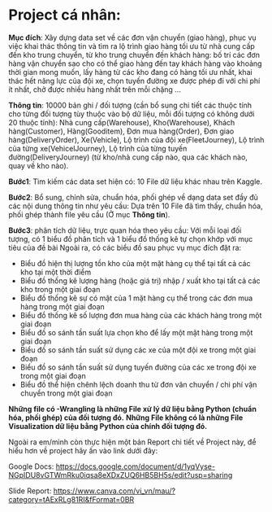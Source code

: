 # Project cá nhân: 
**Mục đích**: Xây dựng data set về các đơn vận chuyển (giao hàng), phục vụ việc khai thác thông tin và tìm ra lộ trình giao hàng tối ưu từ nhà cung cấp đến kho trung chuyển, từ kho trung chuyển đến khách hàng: bố trí các đơn hàng vận chuyển sao cho có thể giao hàng đến tay khách hàng vào khoảng thời gian mong muốn, lấy hàng từ các kho đang có hàng tối ưu nhất, khai thác hết năng lực của đội xe, chọn tuyến đường xe được phép đi với chi phí ít nhất, chở được nhiều hàng nhất trên mỗi chặng ...

**Thông tin**: 10000 bản ghi / đối tượng (cần bổ sung chi tiết các thuộc tính cho từng đối tượng tùy thuộc vào bộ dữ liệu, mỗi đối tượng có không dưới 20 thuộc tính): Nhà cung cấp(Warehouse), Kho(Warehouse), Khách hàng(Customer), Hàng(Gooditem), Đơn mua hàng(Order), Đơn giao hàng(DeliveryOrder), Xe(Vehicle), Lộ trình của đội xe(FleetJourney), Lộ trình của từng xe(VehicelJourney), Lộ trình của từng tuyến đường(DeliveryJourney) (từ kho/nhà cung cấp nào, qua các khách nào, quay về kho nào).

**Bước1**: Tìm kiếm các data set hiện có: 10 File dữ liệu khác nhau trên Kaggle.

**Bước2**: Bổ sung, chỉnh sửa, chuẩn hóa, phối ghép về dạng data set đầy đủ các nội dung thông tin như yêu cầu: Dựa trên 10 File đã tìm thấy, chuẩn hóa, phối ghép thành file yêu cầu (Ở mục **Thông tin**).

**Bước3**: phân tích dữ liệu, trực quan hóa theo yêu cầu: 
Với mỗi loại đối tượng, có 1 biểu đồ phân tích và 1 biểu đồ thống kê tự chọn khớp với mục tiêu của đề bài
Ngoài ra, có các biểu đồ sau phục vụ mục đích đặt ra: 
- Biểu đồ hiện thị lượng tồn kho của một mặt hàng cụ thể tại tất cả các kho tại một thời điểm
- Biểu đồ thống kê lượng hàng (hoặc giá trị) nhập / xuất kho tại tất cả các kho trong một giai đoạn
- Biểu đồ thống kê sự có mặt của 1 mặt hàng cụ thể trong các đơn mua hàng trong một giai đoạn
- Biểu đồ thống kê số lượng đơn mua hàng của các khách hàng trong một giai đoạn
- Biểu đồ so sánh tần suất lựa chọn kho để lấy một mặt hàng trong một giai đoạn
- Biểu đồ so sánh tần suất sử dụng các xe của một đội xe trong một giai đoạn
- Biểu đồ so sánh tần suất sử dụng tuyến đường của các xe trong đội xe trong một giai đoạn
- Biểu đồ thể hiện chênh lệch doanh thu từ đơn vân chuyển / chi phí vận chuyển trong một giai đoạn

**Những file có -Wrangling là những File xử lý dữ liệu bằng Python (chuẩn hóa, phối ghép) của đối tượng đó.**
**Những File không có là những File Visualization dữ liệu bằng Python của chính đối tượng đó.**

Ngoài ra em/mình còn thực hiện một bản Report chi tiết về Project này, để hiểu hơn về project hãy ấn vào link dưới đây:

Google Docs: https://docs.google.com/document/d/1yqVyse-NGpIDU8vGTWmRku0iqsa8eXDxZUQ6HB5BH5s/edit?usp=sharing 

Slide Report: https://www.canva.com/vi_vn/mau/?category=tAExRLg81RI&fFormat=0BR
